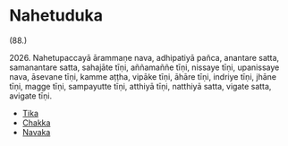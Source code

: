 # Nahetuduka

(88.)

2026\. Nahetupaccayā ārammaṇe nava, adhipatiyā pañca, anantare satta, samanantare satta, sahajāte tīṇi, aññamaññe tīṇi, nissaye tīṇi, upanissaye nava, āsevane tīṇi, kamme aṭṭha, vipāke tīṇi, āhāre tīṇi, indriye tīṇi, jhāne tīṇi, magge tīṇi, sampayutte tīṇi, atthiyā tīṇi, natthiyā satta, vigate satta, avigate tīṇi.

* [Tika](Nahetuduka/Tika.md)
* [Chakka](Nahetuduka/Chakka.md)
* [Navaka](Nahetuduka/Navaka.md)
